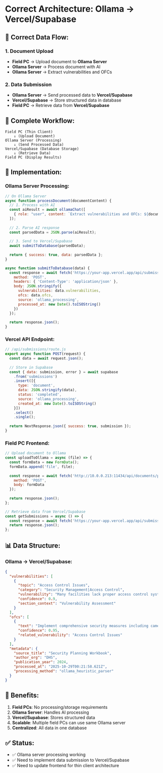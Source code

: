 # Correct Architecture: Ollama → Vercel/Supabase

## 🎯 **Correct Data Flow:**

### **1. Document Upload**
- **Field PC** → Upload document to **Ollama Server**
- **Ollama Server** → Process document with AI
- **Ollama Server** → Extract vulnerabilities and OFCs

### **2. Data Submission**
- **Ollama Server** → Send processed data to **Vercel/Supabase**
- **Vercel/Supabase** → Store structured data in database
- **Field PC** → Retrieve data from **Vercel/Supabase**

## 🔄 **Complete Workflow:**

```
Field PC (Thin Client)
    ↓ (Upload Document)
Ollama Server (Processing)
    ↓ (Send Processed Data)
Vercel/Supabase (Database Storage)
    ↓ (Retrieve Data)
Field PC (Display Results)
```

## 🚀 **Implementation:**

### **Ollama Server Processing:**
```javascript
// On Ollama Server
async function processDocument(documentContent) {
  // 1. Process with AI
  const aiResult = await ollamaChat([
    { role: "user", content: `Extract vulnerabilities and OFCs: ${documentContent}` }
  ]);
  
  // 2. Parse AI response
  const parsedData = JSON.parse(aiResult);
  
  // 3. Send to Vercel/Supabase
  await submitToDatabase(parsedData);
  
  return { success: true, data: parsedData };
}

async function submitToDatabase(data) {
  const response = await fetch('https://your-app.vercel.app/api/submissions', {
    method: 'POST',
    headers: { 'Content-Type': 'application/json' },
    body: JSON.stringify({
      vulnerabilities: data.vulnerabilities,
      ofcs: data.ofcs,
      source: 'ollama_processing',
      processed_at: new Date().toISOString()
    })
  });
  
  return response.json();
}
```

### **Vercel API Endpoint:**
```javascript
// /api/submissions/route.js
export async function POST(request) {
  const data = await request.json();
  
  // Store in Supabase
  const { data: submission, error } = await supabase
    .from('submissions')
    .insert([{
      type: 'document',
      data: JSON.stringify(data),
      status: 'completed',
      source: 'ollama_processing',
      created_at: new Date().toISOString()
    }])
    .select()
    .single();
    
  return NextResponse.json({ success: true, submission });
}
```

### **Field PC Frontend:**
```javascript
// Upload document to Ollama
const uploadToOllama = async (file) => {
  const formData = new FormData();
  formData.append('file', file);
  
  const response = await fetch('http://10.0.0.213:11434/api/documents/process', {
    method: 'POST',
    body: formData
  });
  
  return response.json();
};

// Retrieve data from Vercel/Supabase
const getSubmissions = async () => {
  const response = await fetch('https://your-app.vercel.app/api/submissions');
  return response.json();
};
```

## 📊 **Data Structure:**

### **Ollama → Vercel/Supabase:**
```json
{
  "vulnerabilities": [
    {
      "topic": "Access Control Issues",
      "category": "Security Management|Access Control",
      "vulnerability": "Many facilities lack proper access control systems.",
      "confidence": 0.9,
      "section_context": "Vulnerability Assessment"
    }
  ],
  "ofcs": [
    {
      "text": "Implement comprehensive security measures including cameras, lighting, and access controls.",
      "confidence": 0.95,
      "related_vulnerability": "Access Control Issues"
    }
  ],
  "metadata": {
    "source_title": "Security Planning Workbook",
    "author_org": "DHS",
    "publication_year": 2024,
    "processed_at": "2025-10-29T00:21:58.621Z",
    "processing_method": "ollama_heuristic_parser"
  }
}
```

## 🎯 **Benefits:**

1. **Field PCs**: No processing/storage requirements
2. **Ollama Server**: Handles AI processing
3. **Vercel/Supabase**: Stores structured data
4. **Scalable**: Multiple field PCs can use same Ollama server
5. **Centralized**: All data in one database

## ✅ **Status:**
- ✅ Ollama server processing working
- ✅ Need to implement data submission to Vercel/Supabase
- ✅ Need to update frontend for thin client architecture
